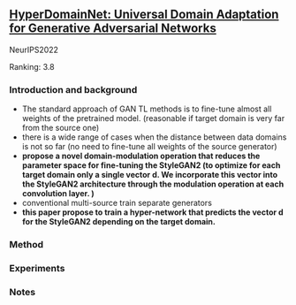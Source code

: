 ## [HyperDomainNet: Universal Domain Adaptation for Generative Adversarial Networks](https://arxiv.org/abs/2210.08884)
NeurIPS2022

Ranking: 3.8
### Introduction and background
- The standard approach of GAN TL methods is to fine-tune almost all weights of the pretrained model. (reasonable if target domain is very far from the source one)
- there is a wide range of cases when the distance between data domains is not so far (no need to fine-tune all weights of the source generator)
- **propose a novel domain-modulation operation that reduces the parameter space for fine-tuning the StyleGAN2 (to optimize for each target domain only a single vector d. We incorporate this vector into the StyleGAN2 architecture through the modulation operation at each convolution layer. )**
- conventional multi-source train separate generators
- **this paper propose to train a hyper-network that predicts the vector d for the StyleGAN2 depending on the target domain.**

### Method

### Experiments

### Notes
